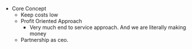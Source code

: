 - Core Concept
	- Keep costs low
	- Profit Oriented Approach
		- Very much end to service approach. And we are literally making money
	- Partnership as ceo.